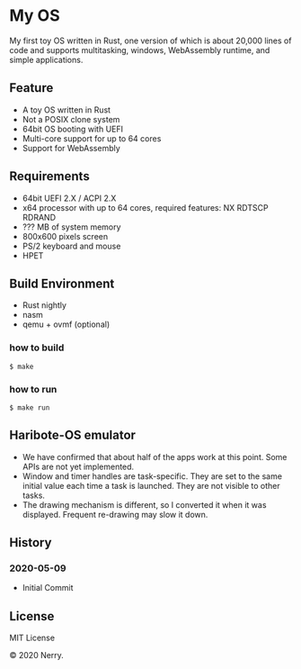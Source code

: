 # My OS

My first toy OS written in Rust, one version of which is about 20,000 lines of code and supports multitasking, windows, WebAssembly runtime, and simple applications.

## Feature

* A toy OS written in Rust
* Not a POSIX clone system
* 64bit OS booting with UEFI
* Multi-core support for up to 64 cores
* Support for WebAssembly

## Requirements

* 64bit UEFI 2.X / ACPI 2.X
* x64 processor with up to 64 cores, required features: NX RDTSCP RDRAND
* ??? MB of system memory
* 800x600 pixels screen
* PS/2 keyboard and mouse
* HPET

## Build Environment

* Rust nightly
* nasm
* qemu + ovmf (optional)

### how to build

```
$ make
```

### how to run

```
$ make run
```

## Haribote-OS emulator

* We have confirmed that about half of the apps work at this point. Some APIs are not yet implemented.
* Window and timer handles are task-specific. They are set to the same initial value each time a task is launched. They are not visible to other tasks.
* The drawing mechanism is different, so I converted it when it was displayed. Frequent re-drawing may slow it down.

## History

### 2020-05-09

* Initial Commit

## License

MIT License

&copy; 2020 Nerry.
